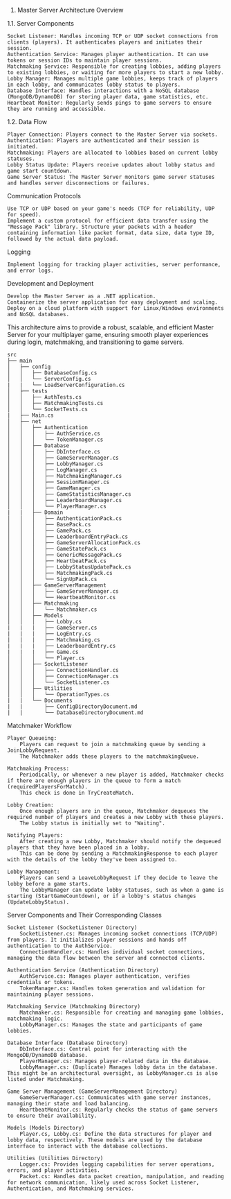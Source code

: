 
1. Master Server Architecture Overview

1.1. Server Components

    Socket Listener: Handles incoming TCP or UDP socket connections from clients (players). It authenticates players and initiates their session.
    Authentication Service: Manages player authentication. It can use tokens or session IDs to maintain player sessions.
    Matchmaking Service: Responsible for creating lobbies, adding players to existing lobbies, or waiting for more players to start a new lobby.
    Lobby Manager: Manages multiple game lobbies, keeps track of players in each lobby, and communicates lobby status to players.
    Database Interface: Handles interactions with a NoSQL database (MongoDB/DynamoDB) for storing player data, game statistics, etc.
    Heartbeat Monitor: Regularly sends pings to game servers to ensure they are running and accessible.

1.2. Data Flow

    Player Connection: Players connect to the Master Server via sockets.
    Authentication: Players are authenticated and their session is initiated.
    Matchmaking: Players are allocated to lobbies based on current lobby statuses.
    Lobby Status Update: Players receive updates about lobby status and game start countdown.
    Game Server Status: The Master Server monitors game server statuses and handles server disconnections or failures.

Communication Protocols

    Use TCP or UDP based on your game's needs (TCP for reliability, UDP for speed).
    Implement a custom protocol for efficient data transfer using the "Message Pack" library. Structure your packets with a header containing information like packet format, data size, data type ID, followed by the actual data payload.

Logging

    Implement logging for tracking player activities, server performance, and error logs.

Development and Deployment

    Develop the Master Server as a .NET application.
    Containerize the server application for easy deployment and scaling.
    Deploy on a cloud platform with support for Linux/Windows environments and NoSQL databases.

This architecture aims to provide a robust, scalable, and efficient Master Server for your multiplayer game, ensuring smooth player experiences during login, matchmaking, and transitioning to game servers.

```
src
├── main
│   ├── config
│   │   ├── DatabaseConfig.cs
│   │   └── ServerConfig.cs
|   |   └── LoadServerConfiguration.cs
│   ├── tests
│   │   ├── AuthTests.cs
│   │   ├── MatchmakingTests.cs
│   │   └── SocketTests.cs
|   ├── Main.cs
│   ├── net
│   │   ├── Authentication
│   │   │   ├── AuthService.cs
│   │   │   └── TokenManager.cs
│   │   ├── Database
│   │   │   ├── DbInterface.cs
│   │   │   ├── GameServerManager.cs
│   │   │   ├── LobbyManager.cs
│   │   │   ├── LogManager.cs
│   │   │   ├── MatchmakingManager.cs
│   │   │   ├── SessionManager.cs
│   │   │   ├── GameManager.cs
│   │   │   ├── GameStatisticsManager.cs
│   │   │   ├── LeaderboardManager.cs
│   │   │   └── PlayerManager.cs
|   |   ├── Domain
│   │   │   ├── AuthenticationPack.cs
│   │   │   ├── BasePack.cs
│   │   │   ├── GamePack.cs
│   │   │   ├── LeaderboardEntryPack.cs
│   │   │   ├── GameServerAllocationPack.cs
│   │   │   ├── GameStatePack.cs
│   │   │   ├── GenericMessagePack.cs
│   │   │   ├── HeartbeatPack.cs
│   │   │   ├── LobbyStatusUpdatePack.cs
│   │   │   ├── MatchmakingPack.cs
│   │   │   └── SignUpPack.cs
│   │   ├── GameServerManagement
│   │   │   ├── GameServerManager.cs
│   │   │   └── HeartbeatMonitor.cs
│   │   ├── Matchmaking
│   │   │   └── Matchmaker.cs
│   │   ├── Models
│   │   │   ├── Lobby.cs
|   |   |   ├── GameServer.cs
|   |   |   ├── LogEntry.cs
|   |   |   ├── Matchmaking.cs
|   |   |   ├── LeaderboardEntry.cs
|   |   |   ├── Game.cs
│   │   │   └── Player.cs
│   │   ├── SocketListener
│   │   │   ├── ConnectionHandler.cs
│   │   │   ├── ConnectionManager.cs
│   │   │   └── SocketListener.cs
│   │   ├── Utilities
│   │   │   └── OperationTypes.cs
|   |   └── Documents
|   |       ├── ConfigDirectoryDocument.md
|   |       └── DatabaseDirectoryDocument.md
```

Matchmaker Workflow

    Player Queueing:
        Players can request to join a matchmaking queue by sending a JoinLobbyRequest.
        The Matchmaker adds these players to the matchmakingQueue.

    Matchmaking Process:
        Periodically, or whenever a new player is added, Matchmaker checks if there are enough players in the queue to form a match (requiredPlayersForMatch).
        This check is done in TryCreateMatch.

    Lobby Creation:
        Once enough players are in the queue, Matchmaker dequeues the required number of players and creates a new Lobby with these players.
        The Lobby status is initially set to "Waiting".

    Notifying Players:
        After creating a new Lobby, Matchmaker should notify the dequeued players that they have been placed in a lobby.
        This can be done by sending a MatchmakingResponse to each player with the details of the lobby they've been assigned to.

    Lobby Management:
        Players can send a LeaveLobbyRequest if they decide to leave the lobby before a game starts.
        The LobbyManager can update lobby statuses, such as when a game is starting (StartGameCountdown), or if a lobby's status changes (UpdateLobbyStatus).

Server Components and Their Corresponding Classes

    Socket Listener (SocketListener Directory)
        SocketListener.cs: Manages incoming socket connections (TCP/UDP) from players. It initializes player sessions and hands off authentication to the AuthService.
        ConnectionHandler.cs: Handles individual socket connections, managing the data flow between the server and connected clients.

    Authentication Service (Authentication Directory)
        AuthService.cs: Manages player authentication, verifies credentials or tokens.
        TokenManager.cs: Handles token generation and validation for maintaining player sessions.

    Matchmaking Service (Matchmaking Directory)
        Matchmaker.cs: Responsible for creating and managing game lobbies, matchmaking logic.
        LobbyManager.cs: Manages the state and participants of game lobbies.

    Database Interface (Database Directory)
        DbInterface.cs: Central point for interacting with the MongoDB/DynamoDB database.
        PlayerManager.cs: Manages player-related data in the database.
        LobbyManager.cs: (Duplicate) Manages lobby data in the database. This might be an architectural oversight, as LobbyManager.cs is also listed under Matchmaking.

    Game Server Management (GameServerManagement Directory)
        GameServerManager.cs: Communicates with game server instances, managing their state and load balancing.
        HeartbeatMonitor.cs: Regularly checks the status of game servers to ensure their availability.

    Models (Models Directory)
        Player.cs, Lobby.cs: Define the data structures for player and lobby data, respectively. These models are used by the database interface to interact with the database collections.

    Utilities (Utilities Directory)
        Logger.cs: Provides logging capabilities for server operations, errors, and player activities.
        Packet.cs: Handles data packet creation, manipulation, and reading for network communication, likely used across Socket Listener, Authentication, and Matchmaking services.

